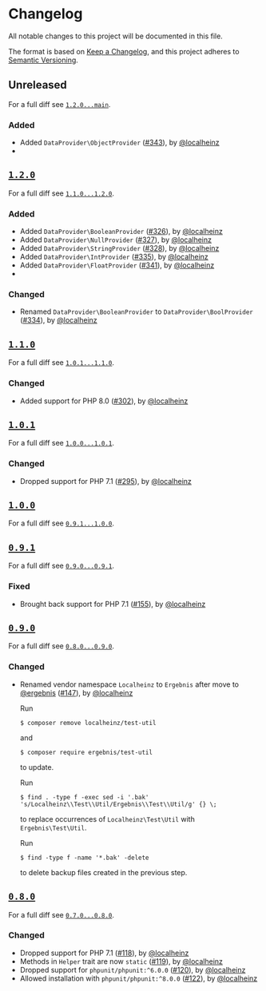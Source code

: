# Changelog

All notable changes to this project will be documented in this file.

The format is based on [Keep a Changelog](https://keepachangelog.com/en/1.0.0/), and this project adheres to [Semantic Versioning](https://semver.org/spec/v2.0.0.html).

## Unreleased

For a full diff see [`1.2.0...main`][1.2.0...main].

### Added

* Added `DataProvider\ObjectProvider` ([#343]), by [@localheinz]
*
## [`1.2.0`][1.2.0]

For a full diff see [`1.1.0...1.2.0`][1.1.0...1.2.0].

### Added

* Added `DataProvider\BooleanProvider` ([#326]), by [@localheinz]
* Added `DataProvider\NullProvider` ([#327]), by [@localheinz]
* Added `DataProvider\StringProvider` ([#328]), by [@localheinz]
* Added `DataProvider\IntProvider` ([#335]), by [@localheinz]
* Added `DataProvider\FloatProvider` ([#341]), by [@localheinz]
*
### Changed

* Renamed `DataProvider\BooleanProvider` to `DataProvider\BoolProvider` ([#334]), by [@localheinz]

## [`1.1.0`][1.1.0]

For a full diff see [`1.0.1...1.1.0`][1.0.1...1.1.0].

### Changed

* Added support for PHP 8.0 ([#302]), by [@localheinz]

## [`1.0.1`][1.0.1]

For a full diff see [`1.0.0...1.0.1`][1.0.0...1.0.1].

### Changed

* Dropped support for PHP 7.1 ([#295]), by [@localheinz]

## [`1.0.0`][1.0.0]

For a full diff see [`0.9.1...1.0.0`][0.9.1...1.0.0].

## [`0.9.1`][0.9.1]

For a full diff see [`0.9.0...0.9.1`][0.9.0...0.9.1].

### Fixed

* Brought back support for PHP 7.1 ([#155]), by [@localheinz]

## [`0.9.0`][0.9.0]

For a full diff see [`0.8.0...0.9.0`][0.8.0...0.9.0].

### Changed

* Renamed vendor namespace `Localheinz` to `Ergebnis` after move to [@ergebnis] ([#147]), by [@localheinz]

  Run

  ```
  $ composer remove localheinz/test-util
  ```

  and

  ```
  $ composer require ergebnis/test-util
  ```

  to update.

  Run

  ```
  $ find . -type f -exec sed -i '.bak' 's/Localheinz\\Test\\Util/Ergebnis\\Test\\Util/g' {} \;
  ```

  to replace occurrences of `Localheinz\Test\Util` with `Ergebnis\Test\Util`.

  Run

  ```
  $ find -type f -name '*.bak' -delete
  ```

  to delete backup files created in the previous step.

## [`0.8.0`][0.8.0]

For a full diff see [`0.7.0...0.8.0`][0.7.0...0.8.0].

### Changed

* Dropped support for PHP 7.1 ([#118]), by [@localheinz]
* Methods in `Helper` trait are now `static` ([#119]), by [@localheinz]
* Dropped support for `phpunit/phpunit:^6.0.0` ([#120]), by [@localheinz]
* Allowed installation with `phpunit/phpunit:^8.0.0` ([#122]), by [@localheinz]

[0.8.0]: https://github.com/ergebnis/test-util/releases/tag/0.8.0
[0.9.0]: https://github.com/ergebnis/test-util/releases/tag/0.9.0
[0.9.1]: https://github.com/ergebnis/test-util/releases/tag/0.9.1
[1.0.0]: https://github.com/ergebnis/test-util/releases/tag/1.0.0
[1.0.1]: https://github.com/ergebnis/test-util/releases/tag/1.0.1
[1.1.0]: https://github.com/ergebnis/test-util/releases/tag/1.1.0
[1.2.0]: https://github.com/ergebnis/test-util/releases/tag/1.2.0

[0.7.0...0.8.0]: https://github.com/ergebnis/test-util/compare/0.7.0...0.8.0
[0.8.0...0.9.0]: https://github.com/ergebnis/test-util/compare/0.8.0...0.9.0
[0.9.0...0.9.1]: https://github.com/ergebnis/test-util/compare/0.9.0...0.9.1
[0.9.1...1.0.0]: https://github.com/ergebnis/test-util/compare/0.9.1...1.0.0
[1.0.0...1.0.1]: https://github.com/ergebnis/test-util/compare/1.0.0...1.0.1
[1.0.1...1.1.0]: https://github.com/ergebnis/test-util/compare/1.0.1...1.1.0
[1.1.0...1.2.0]: https://github.com/ergebnis/test-util/compare/1.1.0...1.2.0
[1.2.0...main]: https://github.com/ergebnis/test-util/compare/1.2.0...main

[#118]: https://github.com/ergebnis/test-util/pull/118
[#119]: https://github.com/ergebnis/test-util/pull/119
[#120]: https://github.com/ergebnis/test-util/pull/120
[#122]: https://github.com/ergebnis/test-util/pull/122
[#147]: https://github.com/ergebnis/test-util/pull/147
[#155]: https://github.com/ergebnis/test-util/pull/155
[#295]: https://github.com/ergebnis/test-util/pull/295
[#302]: https://github.com/ergebnis/test-util/pull/302
[#326]: https://github.com/ergebnis/test-util/pull/326
[#327]: https://github.com/ergebnis/test-util/pull/327
[#328]: https://github.com/ergebnis/test-util/pull/328
[#334]: https://github.com/ergebnis/test-util/pull/334
[#335]: https://github.com/ergebnis/test-util/pull/335
[#341]: https://github.com/ergebnis/test-util/pull/341
[#343]: https://github.com/ergebnis/test-util/pull/343

[@ergebnis]: https://github.com/ergebnis
[@localheinz]: https://github.com/localheinz
